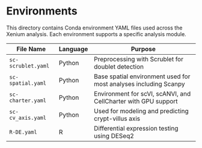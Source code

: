 # Environments

This directory contains Conda environment YAML files used across the Xenium analysis. Each environment supports a specific analysis module.


| File Name           | Language | Purpose                                                                      |
|---------------------|----------|------------------------------------------------------------------------------|
| `sc-scrublet.yaml`  | Python   | Preprocessing with Scrublet for doublet detection                            |
| `sc-spatial.yaml`   | Python   | Base spatial environment used for most analyses including Scanpy             |
| `sc-charter.yaml`   | Python   | Environment for scVI, scANVI, and CellCharter with GPU support               |
| `sc-cv_axis.yaml`   | Python   | Used for modeling and predicting crypt-villus axis                           |
| `R-DE.yaml`         | R        | Differential expression testing using DESeq2                                 |
